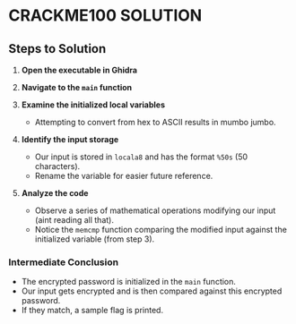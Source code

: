 # CRACKME100 SOLUTION

## Steps to Solution

1. **Open the executable in Ghidra**

2. **Navigate to the `main` function**

3. **Examine the initialized local variables**
   - Attempting to convert from hex to ASCII results in mumbo jumbo.

4. **Identify the input storage**
   - Our input is stored in `locala8` and has the format `%50s` (50 characters).
   - Rename the variable for easier future reference.

5. **Analyze the code**
   - Observe a series of mathematical operations modifying our input (aint reading all that).
   - Notice the `memcmp` function comparing the modified input against the initialized variable (from step 3).

### Intermediate Conclusion
- The encrypted password is initialized in the `main` function.
- Our input gets encrypted and is then compared against this encrypted password.
- If they match, a sample flag is printed.
